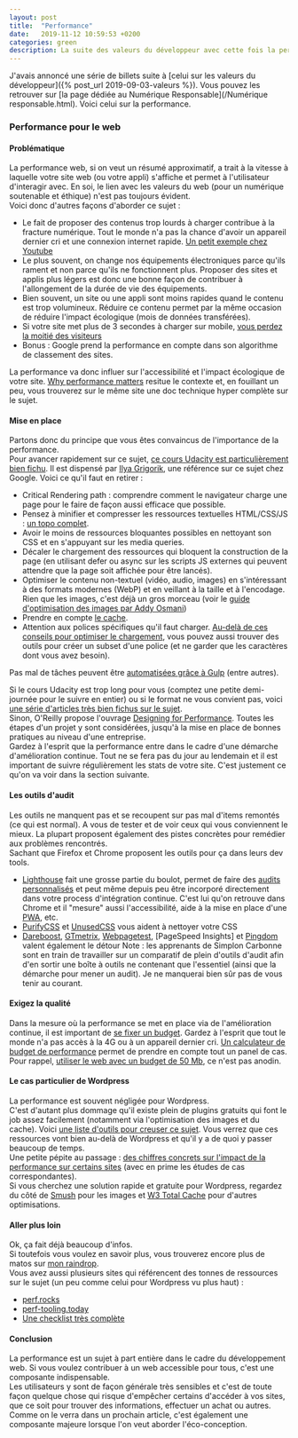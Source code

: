 ```yaml
---
layout: post
title:  "Performance"
date:   2019-11-12 10:59:53 +0200
categories: green
description: La suite des valeurs du développeur avec cette fois la performance.
---
```

J'avais annoncé une série de billets suite à [celui sur les valeurs du développeur]({% post_url 2019-09-03-valeurs %}).
Vous pouvez les retrouver sur [la page dédiée au Numérique Responsable](/Numérique responsable.html).
Voici celui sur la performance.  

### Performance pour le web
#### Problématique
La performance web, si on veut un résumé approximatif, a trait à la vitesse à laquelle votre site web (ou votre appli) s'affiche et permet à l'utilisateur d'interagir avec. En soi, le lien avec les valeurs du web (pour un numérique soutenable et éthique) n'est pas toujours évident.   
Voici donc d'autres façons d'aborder ce sujet : 
- Le fait de proposer des contenus trop lourds à charger contribue à la fracture numérique. Tout le monde n'a pas la chance d'avoir un appareil dernier cri et une connexion internet rapide. [Un petit exemple chez Youtube](https://blog.chriszacharias.com/page-weight-matters)
- Le plus souvent, on change nos équipements électroniques parce qu'ils rament et non parce qu'ils ne fonctionnent plus. Proposer des sites et applis plus légers est donc une bonne façon de contribuer à l'allongement de la durée de vie des équipements. 
- Bien souvent, un site ou une appli sont moins rapides quand le contenu est trop volumineux. Réduire ce contenu permet par la même occasion de réduire l'impact écologique (mois de données transférées). 
- Si votre site met plus de 3 secondes à charger sur mobile, [vous perdez la moitié des visiteurs](https://neilpatel.com/blog/loading-time/)
- Bonus : Google prend la performance en compte dans son algorithme de classement des sites. 

La performance va donc influer sur l'accessibilité et l'impact écologique de votre site. [Why performance matters](https://developers.google.com/web/fundamentals/performance/why-performance-matters/) resitue le contexte et, en fouillant un peu, vous trouverez sur le même site une doc technique hyper complète sur le sujet.

#### Mise en place
Partons donc du principe que vous êtes convaincus de l'importance de la performance.  
Pour avancer rapidement sur ce sujet, [ce cours Udacity est particulièrement bien fichu](https://www.udacity.com/course/website-performance-optimization--ud884). Il est dispensé par [Ilya Grigorik](https://developers.google.com/web/resources/contributors/ilyagrigorik), une référence sur ce sujet chez Google. Voici ce qu'il faut en retirer :     
- Critical Rendering path : comprendre comment le navigateur charge une page pour le faire de façon aussi efficace que possible. 
- Pensez à minifier et compresser les ressources textuelles HTML/CSS/JS : [un topo complet](https://developers.google.com/web/fundamentals/performance/optimizing-content-efficiency/optimize-encoding-and-transfer#text-compression-with-gzip).
- Avoir le moins de ressources bloquantes possibles en nettoyant son CSS et en s'appuyant sur les media queries. 
- Décaler le chargement des ressources qui bloquent la construction de la page (en utilisant defer ou async sur les scripts JS externes qui peuvent attendre que la page soit affichée pour être lancés).
- Optimiser le contenu non-textuel (vidéo, audio, images) en s'intéressant à des formats modernes (WebP) et en veillant à la taille et à l'encodage. Rien que les images, c'est déjà un gros morceau (voir le [guide d'optimisation des images par Addy Osmani](https://images.guide/))
- Prendre en compte [le cache](https://jakearchibald.com/2016/caching-best-practices/).
- Attention aux polices spécifiques qu'il faut charger. [Au-delà de ces conseils pour optimiser le chargement](https://css-tricks.com/three-techniques-performant-custom-font-usage/), vous pouvez aussi trouver des outils pour créer un subset d'une police (et ne garder que les caractères dont vous avez besoin).

Pas mal de tâches peuvent être [automatisées grâce à Gulp](https://ldevernay.github.io/green/2019/08/13/eco-gulp.html) (entre autres).

Si le cours Udacity est trop long pour vous (comptez une petite demi-journée pour le suivre en entier) ou si le format ne vous convient pas, voici [une série d'articles très bien fichus sur le sujet](https://buttercms.com/blog/front-end-performance-for-beginners).   
Sinon, O'Reilly propose l'ouvrage [Designing for Performance](http://shop.oreilly.com/product/0636920033578.do). Toutes les étapes d'un projet y sont considérées, jusqu'à la mise en place de bonnes pratiques au niveau d'une entreprise.  
Gardez à l'esprit que la performance entre dans le cadre d'une démarche d'amélioration continue. Tout ne se fera pas du jour au lendemain et il est important de suivre régulièrement les stats de votre site. C'est justement ce qu'on va voir dans la section suivante.  

#### Les outils d'audit
Les outils ne manquent pas et se recoupent sur pas mal d'items remontés (ce qui est normal). A vous de tester et de voir ceux qui vous conviennent le mieux. La plupart proposent également des pistes concrètes pour remédier aux problèmes rencontrés.   
Sachant que Firefox et Chrome proposent les outils pour ça dans leurs dev tools.   
* [Lighthouse](https://web.dev/measure/) fait une grosse partie du boulot, permet de faire des [audits personnalisés](https://www.aymen-loukil.com/en/blog-en/google-lighthouse-custom-audits/) et peut même depuis peu être incorporé directement dans votre process d'intégration continue. C'est lui qu'on retrouve dans Chrome et il "mesure" aussi l'accessibilité, aide à la mise en place d'une [PWA](https://ldevernay.github.io/green/2019/09/16/pwa.html), etc.
* [PurifyCSS](https://purifycss.online/#) et [UnusedCSS](https://www.jitbit.com/unusedcss/) vous aident à nettoyer votre CSS
* [Dareboost](https://www.dareboost.com/en), [GTmetrix](https://gtmetrix.com/), [Webpagetest](https://www.webpagetest.org/), [PageSpeed Insights] et [Pingdom](https://tools.pingdom.com/) valent également le détour
Note : les apprenants de Simplon Carbonne sont en train de travailler sur un comparatif de plein d'outils d'audit afin d'en sortir une boîte à outils ne contenant que l'essentiel (ainsi que la démarche pour mener un audit). Je ne manquerai bien sûr pas de vous tenir au courant.  


#### Exigez la qualité
Dans la mesure où la performance se met en place via de l'amélioration continue, il est important de [se fixer un budget](https://developers.google.com/web/tools/lighthouse/audits/budgets). Gardez à l'esprit que tout le monde n'a pas accès à la 4G ou à un appareil dernier cri. [Un calculateur de budget de performance](https://www.performancebudget.io/) permet de prendre en compte tout un panel de cas.   
Pour rappel, [utiliser le web avec un budget de 50 Mb](https://www.smashingmagazine.com/2019/07/web-on-50mb-budget/), ce n'est pas anodin.  

#### Le cas particulier de Wordpress
La performance est souvent négligée pour Wordpress.  
C'est d'autant plus dommage qu'il existe plein de plugins gratuits qui font le job assez facilement (notamment via l'optimisation des images et du cache). Voici [une liste d'outils pour creuser ce sujet](https://github.com/davidsonfellipe/awesome-wpo/blob/master/README.md). Vous verrez que ces ressources vont bien au-delà de Wordpress et qu'il y a de quoi y passer beaucoup de temps.   
Une petite pépite au passage : [des chiffres concrets sur l'impact de la performance sur certains sites](https://wpostats.com/) (avec en prime les études de cas correspondantes).   
Si vous cherchez une solution rapide et gratuite pour Wordpress, regardez du côté de [Smush](https://wordpress.org/plugins/wp-smushit/) pour les images et [W3 Total Cache](https://wordpress.org/plugins/w3-total-cache/) pour d'autres optimisations. 


#### Aller plus loin
Ok, ça fait déjà beaucoup d'infos.   
Si toutefois vous voulez en savoir plus, vous trouverez encore plus de matos sur [mon raindrop](https://raindrop.io/collection/7265129).    
Vous avez aussi plusieurs sites qui référencent des tonnes de ressources sur le sujet (un peu comme celui pour Wordpress vu plus haut) :
* [perf.rocks](https://perf.rocks/)
* [perf-tooling.today](http://www.perf-tooling.today/)
* [Une checklist très complète](https://www.smashingmagazine.com/2019/01/front-end-performance-checklist-2019-pdf-pages/)

#### Conclusion
La performance est un sujet à part entière dans le cadre du développement web. Si vous voulez contribuer à un web accessible pour tous, c'est une composante indispensable.     
Les utilisateurs y sont de façon générale très sensibles et c'est de toute façon quelque chose qui risque d'empêcher certains d'accéder à vos sites, que ce soit pour trouver des informations, effectuer un achat ou autres. Comme on le verra dans un prochain article, c'est également une composante majeure lorsque l'on veut aborder l'éco-conception.
